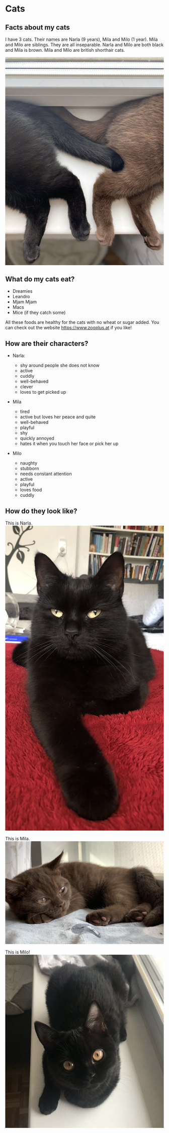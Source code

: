 # Cats

## Facts about my cats
I have 3 cats. Their names are Narla (9 years), Mila and Milo (1 year). Mila and Milo are siblings. They are all inseparable. 
Narla and Milo are both black and Mila is brown. Mila and Milo are british shorthair cats.

![Tails](Tails.png)

## What do my cats eat?
* Dreamies
* Leandro
* Mjam Mjam
* Macs
* Mice (if they catch some)

All these foods are healthy for the cats with no wheat or sugar added. 
You can check out the website <https://www.zooplus.at> if you like! 


## How are their characters?
* Narla:
  * shy around people she does not know
  * active
  * cuddly
  * well-behaved
  * clever
  * loves to get picked up

* Mila
  * tired
  * active but loves her peace and quite
  * well-behaved
  * playful
  * shy
  * quickly annoyed
  * hates it when you touch her face or pick her up

* Milo
  * naughty
  * stubborn
  * needs constant attention
  * active
  * playful
  * loves food
  * cuddly

## How do they look like?
This is Narla.
![Narla](Narla.png)

This is Mila.
![Mila](Mila.png) 

This is Milo!
![Milo](Milo.png)

